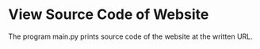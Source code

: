 # View Source Code of Website
The program main.py prints source code of the website at the written URL.

